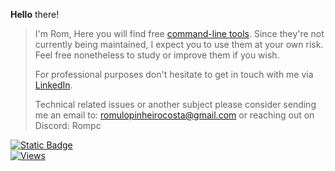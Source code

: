 <b>Hello</b> there!  
> I'm Rom, Here you will find free [command-line tools](https://github.com/PinheiroCosta/MyScripts). Since they're not currently being maintained, I expect you to use them at your own risk. Feel free nonetheless to study or improve them if you wish.
>  
> For professional purposes don't hesitate to get in touch with me via [LinkedIn](https://www.linkedin.com/in/pinheirocosta/).  
>  
> Technical related issues or another subject please consider sending me an email to: romulopinheirocosta@gmail.com or reaching out on Discord: Rompc
<a href=https://github.com/pinheirocosta.gpg>
<img alt="Static Badge" src="https://img.shields.io/badge/gpg-pubkey-gray?style=plastic&logo=keycdn&color=020202&link=https%3A%2F%2Fgithub.com%2Fpinheirocosta.gpg">
</a>
<br>
<a href=https://github.com/pinheirocosta>
<img alt="Views" src="https://komarev.com/ghpvc/?username=pinheirocosta&color=020202&label=views&base=2500&abbreviated=true&style=plastic">
</a>
